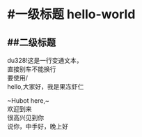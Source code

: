 #一级标题 hello-world<br>
===
##二级标题<br>
--
du328!这是一行变通文本，<br>
直接别车不能换行<br>
要使用/<br>
        hello,大家好，我是果冻虾仁  
        
~Hubot here,~<br>
        欢迎到来<br>
        很高兴见到你<br>
        说你，中手好，晚上好
